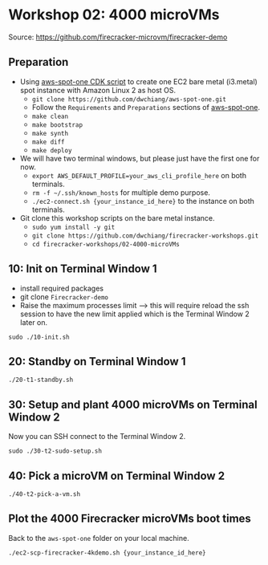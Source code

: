 # Workshop 02: 4000 microVMs

Source: https://github.com/firecracker-microvm/firecracker-demo

## Preparation

- Using [aws-spot-one CDK script](https://github.com/dwchiang/aws-spot-one) to create one EC2 bare metal (i3.metal) spot instance with Amazon Linux 2 as host OS.
    - `git clone https://github.com/dwchiang/aws-spot-one.git`
    - Follow the `Requirements` and `Preparations` sections of [aws-spot-one](https://github.com/dwchiang/aws-spot-one).
    - `make clean`
    - `make bootstrap`
    - `make synth`
    - `make diff`
    - `make deploy`
- We will have two terminal windows, but please just have the first one for now.
    - `export AWS_DEFAULT_PROFILE=your_aws_cli_profile_here` on both terminals.
    - `rm -f ~/.ssh/known_hosts` for multiple demo purpose.
    - `./ec2-connect.sh {your_instance_id_here}` to the instance on both terminals.
- Git clone this workshop scripts on the bare metal instance.
    - `sudo yum install -y git`
    - `git clone https://github.com/dwchiang/firecracker-workshops.git`
    - `cd firecracker-workshops/02-4000-microVMs`

## 10: Init on Terminal Window 1

- install required packages
- git clone `Firecracker-demo`
- Raise the maximum processes limit --> this will require reload the ssh session to have the new limit applied which is the Terminal Window 2 later on.

```
sudo ./10-init.sh
```

## 20: Standby on Terminal Window 1

```
./20-t1-standby.sh
```

## 30: Setup and plant 4000 microVMs on Terminal Window 2

Now you can SSH connect to the Terminal Window 2.

```
sudo ./30-t2-sudo-setup.sh
```

## 40: Pick a microVM on Terminal Window 2

```
./40-t2-pick-a-vm.sh
```

## Plot the 4000 Firecracker microVMs boot times

Back to the `aws-spot-one` folder on your local machine.

```
./ec2-scp-firecracker-4kdemo.sh {your_instance_id_here}
```